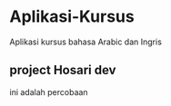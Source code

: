 # Aplikasi-Kursus
Aplikasi kursus bahasa Arabic dan Ingris
## project Hosari dev
ini adalah percobaan
